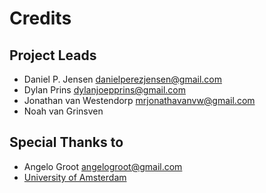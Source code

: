 Credits
=======

Project Leads
----------------

* Daniel P. Jensen <danielperezjensen@gmail.com>
* Dylan Prins <dylanjoepprins@gmail.com>
* Jonathan van Westendorp <mrjonathavanvw@gmail.com>
* Noah van Grinsven

Special Thanks to
------------

* Angelo Groot <angelogroot@gmail.com>
* [University of Amsterdam](uva.nl)